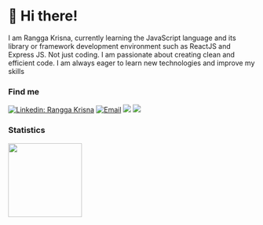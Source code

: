 # 👋 Hi there!

I am Rangga Krisna, currently learning the JavaScript language and its library or framework development environment such as ReactJS and Express JS. Not just coding. I am passionate about creating clean and efficient code. I am always eager to learn new technologies and improve my skills

### Find me

[![Linkedin: Rangga Krisna](https://img.shields.io/badge/Rangga%20Krisna-blue?style=flat-square&logo=Linkedin&logoColor=white&link=https://www.linkedin.com/in/rangga-krisna-011802194/)]([https://www.linkedin.com/in/rangga-krisna-011802194/])
<a href="mailto:infinity.duos@gmail.com"><img alt="Email" src="https://img.shields.io/badge/Email-infinity.duos-blue?style=flat-square&logo=email"></a>
[![](https://komarev.com/ghpvc/?username=numbernine-09&color=blue&label=Profile%20Views)](https://github.com/ranggakrisnaa/ranggakrisnaa)
[![](https://img.shields.io/github/followers/ranggakrisnaa?label=GitHub%20Followers)](https://github.com/ranggakrisnaa)


### Statistics

<div>
  <img height="150" src="https://github-readme-stats.vercel.app/api/top-langs/?username=ranggakrisnaa&layout=compact&theme=react&hide=php&langs_count=6" />
</div>
